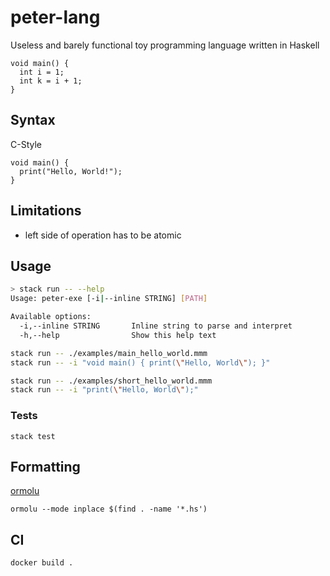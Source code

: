 # peter-lang

Useless and barely functional toy programming language written in Haskell

```
void main() {
  int i = 1;
  int k = i + 1;
}
```

## Syntax

C-Style

```
void main() {
  print("Hello, World!");
}
```

## Limitations

- left side of operation has to be atomic

## Usage

```bash
> stack run -- --help
Usage: peter-exe [-i|--inline STRING] [PATH]

Available options:
  -i,--inline STRING       Inline string to parse and interpret
  -h,--help                Show this help text
```

```bash
stack run -- ./examples/main_hello_world.mmm
stack run -- -i "void main() { print(\"Hello, World\"); }"

stack run -- ./examples/short_hello_world.mmm
stack run -- -i "print(\"Hello, World\");"
```

### Tests

`stack test`

## Formatting

[ormolu](https://github.com/tweag/ormolu)

```
ormolu --mode inplace $(find . -name '*.hs')
```

## CI

`docker build .`
